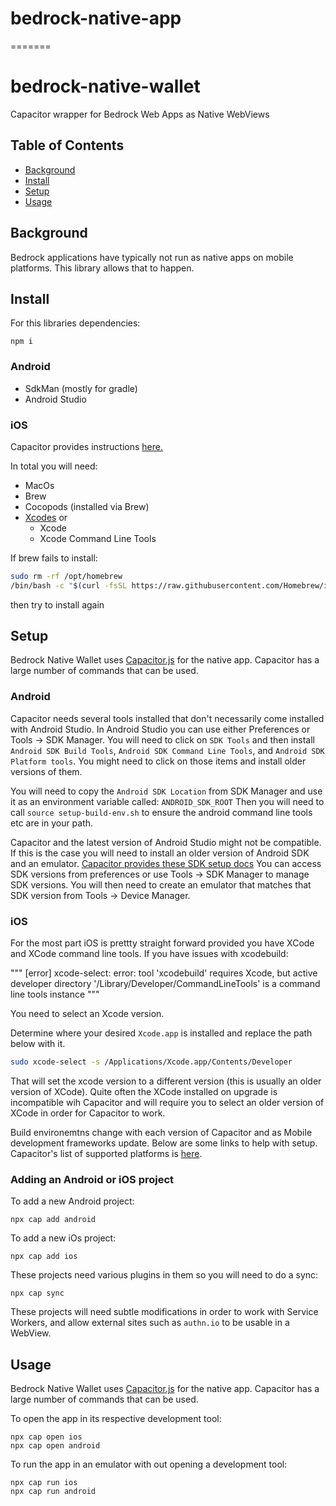 # bedrock-native-app
=======
# bedrock-native-wallet
Capacitor wrapper for Bedrock Web Apps as Native WebViews

## Table of Contents

- [Background](#background)
- [Install](#install)
- [Setup](#setup)
- [Usage](#usage)


## Background
Bedrock applications have typically not run as native apps on mobile platforms.
This library allows that to happen.

## Install
For this libraries dependencies:
```
npm i
```

### Android
- SdkMan (mostly for gradle)
- Android Studio

### iOS

Capacitor provides instructions [here.](https://capacitorjs.com/docs/getting-started/environment-setup#homebrew)

In total you will need:
- MacOs
- Brew
- Cocopods (installed via Brew)
- [Xcodes](https://github.com/RobotsAndPencils/xcodes) or
    - Xcode
    - Xcode Command Line Tools

If brew fails to install:

```sh
sudo rm -rf /opt/homebrew
/bin/bash -c "$(curl -fsSL https://raw.githubusercontent.com/Homebrew/install/HEAD/uninstall.sh)"
```
then try to install again



## Setup
Bedrock Native Wallet uses [Capacitor.js](https://capacitorjs.com/docs/) for the native app.
Capacitor has a large number of commands that can be used.

### Android
Capacitor needs several tools installed that don't necessarily come installed with Android Studio.
In Android Studio you can use either Preferences or Tools -> SDK Manager.
You will need to click on `SDK Tools` and then install `Android SDK Build Tools`, `Android SDK Command Line Tools`,
and `Android SDK Platform tools`. You might need to click on those items and install older versions of them.

You will need to copy the `Android SDK Location` from SDK Manager and use it as an environment variable called: `ANDROID_SDK_ROOT`
Then you will need to call `source setup-build-env.sh` to ensure the android command line tools etc are in your path.

Capacitor and the latest version of Android Studio might not be compatible.
If this is the case you will need to install an older version of Android SDK and an emulator.
[Capacitor provides these SDK setup docs](https://capacitorjs.com/docs/getting-started/environment-setup#android-sdk)
You can access SDK versions from preferences or use Tools -> SDK Manager to manage SDK versions.
You will then need to create an emulator that matches that SDK version from Tools -> Device Manager.

### iOS
For the most part iOS is prettty straight forward provided you have XCode and XCode command line tools.
If you have issues with xcodebuild:

"""
[error] xcode-select: error: tool 'xcodebuild' requires Xcode, but active developer directory
        '/Library/Developer/CommandLineTools' is a command line tools instance
"""

You need to select an Xcode version.

Determine where your desired `Xcode.app` is installed and replace the path below with it. 
```sh
sudo xcode-select -s /Applications/Xcode.app/Contents/Developer
```

That will set the xcode version to a different version (this is usually an older version of XCode).
Quite often the XCode installed on upgrade is incompatible wih Capacitor and will require you to select
an older version of XCode in order for Capacitor to work.

Build environemtns change with each version of Capacitor and as Mobile development
frameworks update. Below are some links to help with setup. Capacitor's list of 
supported platforms is [here](https://capacitorjs.com/docs/getting-started/faqs#official-platforms).


### Adding an Android or iOS project

To add a new Android project:
```
npx cap add android
```

To add a new iOs project:
```
npx cap add ios
```

These projects need various plugins in them so you will need to do a sync:

```
npx cap sync
```

These projects will need subtle modifications in order to work with Service Workers,
and allow external sites such as `authn.io` to be usable in a WebView.

## Usage
Bedrock Native Wallet uses [Capacitor.js](https://capacitorjs.com/docs/) for the native app.
Capacitor has a large number of commands that can be used.

To open the app in its respective development tool:
```
npx cap open ios
npx cap open android
```

To run the app in an emulator with out opening a development tool:
```
npx cap run ios
npx cap run android
```
